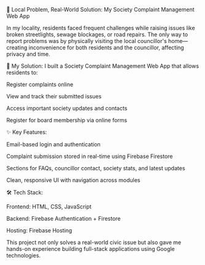 🚀 Local Problem, Real-World Solution: My Society Complaint Management Web App

In my locality, residents faced frequent challenges while raising issues like broken streetlights, sewage blockages, or road repairs. The only way to report problems was by physically visiting the local councillor's home—creating inconvenience for both residents and the councillor, affecting privacy and time.

🔧 My Solution:
I built a Society Complaint Management Web App that allows residents to:

Register complaints online

View and track their submitted issues

Access important society updates and contacts

Register for board membership via online forms

✨ Key Features:

Email-based login and authentication

Complaint submission stored in real-time using Firebase Firestore

Sections for FAQs, councillor contact, society stats, and latest updates

Clean, responsive UI with navigation across modules

🛠️ Tech Stack:

Frontend: HTML, CSS, JavaScript

Backend: Firebase Authentication + Firestore

Hosting: Firebase Hosting

This project not only solves a real-world civic issue but also gave me hands-on experience building full-stack applications using Google technologies.
